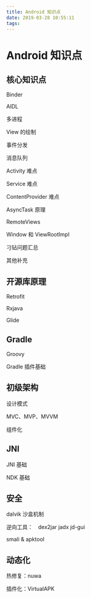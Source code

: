 ```yaml
---
title: Android 知识点
date: 2019-03-28 10:55:11
tags:
---
```


# Android 知识点

## 核心知识点

Binder

AIDL

多进程

View 的绘制

事件分发

消息队列 

Activity 难点

Service 难点

ContentProvider 难点

AsyncTask 原理

RemoteViews

Window 和 ViewRootImpl

刁钻问题汇总

其他补充

## 开源库原理

Retrofit

Rxjava

Glide

## Gradle

Groovy

Gradle 插件基础

## 初级架构

设计模式

MVC、MVP、MVVM

组件化

## JNI

JNI 基础

NDK 基础


## 安全

dalvik 沙盒机制

逆向工具：　dex2jar jadx jd-gui

smali & apktool


## 动态化

热修复：nuwa

插件化：VirtualAPK

